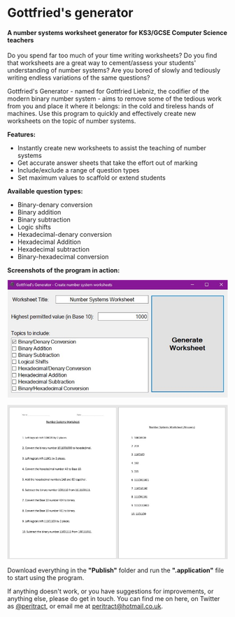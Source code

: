 <h1>Gottfried's generator</h1>
<h4>A number systems worksheet generator for KS3/GCSE Computer Science teachers</h4>

Do you spend far too much of your time writing worksheets? Do you find that worksheets are a great way to cement/assess your students' understanding of number systems? Are you bored of slowly and tediously writing endless variations of the same questions?

Gottfried's Generator - named for Gottfried Liebniz, the codifier of the modern binary number system - aims to remove some of the tedious work from you and place it where it belongs: in the cold and tireless hands of machines. Use this program to quickly and effectively create new worksheets on the topic of number systems. 

<b>Features:</b>
<ul>
  <li>Instantly create new worksheets to assist the teaching of number systems</li>
  <li>Get accurate answer sheets that take the effort out of marking</li>
  <li>Include/exclude a range of question types</li>
  <li>Set maximum values to scaffold or extend students</li>
</ul>

<b>Available question types:</b>
<ul>
  <li>Binary-denary conversion</li>
  <li>Binary addition</li>
  <li>Binary subtraction</li>
  <li>Logic shifts</li>
  <li>Hexadecimal-denary conversion</li>
  <li>Hexadecimal Addition</li>
  <li>Hexadecimal subtraction</li>
  <li>Binary-hexadecimal conversion</li>
</ul>

<b>Screenshots of the program in action:</b>

![This should be a picture of the program interface, but it isn't working right now. Sorry.](/Screenshots/GG_screen_shot_1.jpg)

![This should be a picture of a generated worksheet, but it isn't working right now. Sorry.](/Screenshots/GG_screen_shot_2.jpg)


Download everything in the <b>"Publish"</b> folder and run the <b>".application"</b> file to start using the program.

If anything doesn't work, or you have suggestions for improvements, or anything else, please do get in touch. You can find me on here, on Twitter as [@peritract](http://twitter.com/peritract), or email me at peritract@hotmail.co.uk.
